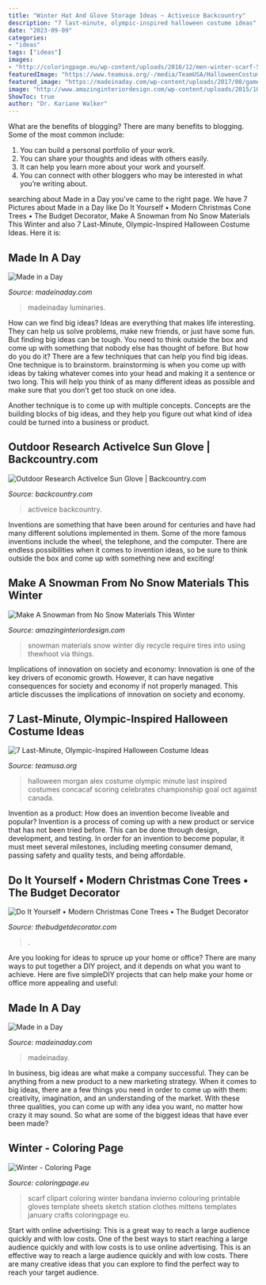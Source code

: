 ```yaml
---
title: "Winter Hat And Glove Storage Ideas ~ Activeice Backcountry"
description: "7 last-minute, olympic-inspired halloween costume ideas"
date: "2023-09-09"
categories:
- "ideas"
tags: ["ideas"]
images:
- "http://coloringpage.eu/wp-content/uploads/2016/12/men-winter-scarf-508x702.jpg"
featuredImage: "https://www.teamusa.org/-/media/TeamUSA/HalloweenCostumes/morgan_alex_2018_800x500.jpg?h=auto&amp;w=100%25&amp;la=en&amp;hash=1D59C05258A281E0B8478A0DCEBD94DF8ACB00CB"
featured_image: "https://madeinaday.com/wp-content/uploads/2017/08/game-Home.jpg"
image: "http://www.amazinginteriordesign.com/wp-content/uploads/2015/10/make-a-snowman-from-no-snow-materials-this-winter-fi.jpg"
ShowToc: true
author: "Dr. Kariane Walker"
---
```



What are the benefits of blogging?
There are many benefits to blogging. Some of the most common include: 
1. You can build a personal portfolio of your work. 
2. You can share your thoughts and ideas with others easily. 
3. It can help you learn more about your work and yourself. 
4. You can connect with other bloggers who may be interested in what you’re writing about. 

	

		
searching about Made in a Day you've came to the right page. We have 7 Pictures about Made in a Day like Do It Yourself • Modern Christmas Cone Trees • The Budget Decorator, Make A Snowman from No Snow Materials This Winter and also 7 Last-Minute, Olympic-Inspired Halloween Costume Ideas. Here it is:
		
    
## Made In A Day

<img loading=lazy src="https://madeinaday.com/wp-content/uploads/2018/10/Pumpkin-home.jpg" onerror="this.onerror=null;this.src='https://tse4.mm.bing.net/th?id=OIP.FSW5k3MBFv8LJyy9QLOK8wHaLH&amp;pid=15.1';" alt="Made in a Day">

_Source: madeinaday.com_

>madeinaday luminaries. 

	

How can we find big ideas?
Ideas are everything that makes life interesting. They can help us solve problems, make new friends, or just have some fun. But finding big ideas can be tough. You need to think outside the box and come up with something that nobody else has thought of before. But how do you do it? There are a few techniques that can help you find big ideas. 
One technique is to brainstorm. brainstorming is when you come up with ideas by taking whatever comes into your head and making it a sentence or two long. This will help you think of as many different ideas as possible and make sure that you don’t get too stuck on one idea. 

Another technique is to come up with multiple concepts. Concepts are the building blocks of big ideas, and they help you figure out what kind of idea could be turned into a business or product.

    
## Outdoor Research ActiveIce Sun Glove | Backcountry.com

<img loading=lazy src="https://content.backcountry.com/images/items/900/ODR/ODRZ8FH/FAT.jpg" onerror="this.onerror=null;this.src='https://tse4.mm.bing.net/th?id=OIP.8_b1i2ka1jgOBH1USAof2AHaHa&amp;pid=15.1';" alt="Outdoor Research ActiveIce Sun Glove | Backcountry.com">

_Source: backcountry.com_

>activeice backcountry. 

	

Inventions are something that have been around for centuries and have had many different solutions implemented in them. Some of the more famous inventions include the wheel, the telephone, and the computer. There are endless possibilities when it comes to invention ideas, so be sure to think outside the box and come up with something new and exciting!

    
## Make A Snowman From No Snow Materials This Winter

<img loading=lazy src="http://www.amazinginteriordesign.com/wp-content/uploads/2015/10/make-a-snowman-from-no-snow-materials-this-winter-fi.jpg" onerror="this.onerror=null;this.src='https://tse2.mm.bing.net/th?id=OIP.AtSBq7OioXx01NryrsU7rgHaG9&amp;pid=15.1';" alt="Make A Snowman from No Snow Materials This Winter">

_Source: amazinginteriordesign.com_

>snowman materials snow winter diy recycle require tires into using thewhoot via things. 

	

Implications of innovation on society and economy:
Innovation is one of the key drivers of economic growth. However, it can have negative consequences for society and economy if not properly managed. This article discusses the implications of innovation on society and economy.

    
## 7 Last-Minute, Olympic-Inspired Halloween Costume Ideas

<img loading=lazy src="https://www.teamusa.org/-/media/TeamUSA/HalloweenCostumes/morgan_alex_2018_800x500.jpg?h=auto&amp;w=100%25&amp;la=en&amp;hash=1D59C05258A281E0B8478A0DCEBD94DF8ACB00CB" onerror="this.onerror=null;this.src='https://tse2.mm.bing.net/th?id=OIP.I2Mpb1vwuMslqQiJ1OjZJQHaEo&amp;pid=15.1';" alt="7 Last-Minute, Olympic-Inspired Halloween Costume Ideas">

_Source: teamusa.org_

>halloween morgan alex costume olympic minute last inspired costumes concacaf scoring celebrates championship goal oct against canada. 

	

Invention as a product: How does an invention become liveable and popular?
Invention is a process of coming up with a new product or service that has not been tried before. This can be done through design, development, and testing. In order for an invention to become popular, it must meet several milestones, including meeting consumer demand, passing safety and quality tests, and being affordable.

    
## Do It Yourself • Modern Christmas Cone Trees • The Budget Decorator

<img loading=lazy src="https://www.thebudgetdecorator.com/wp-content/uploads/2016/11/xmas-cone-trees-5.jpg" onerror="this.onerror=null;this.src='https://tse1.mm.bing.net/th?id=OIP.DaaAx51FdYbVuGHH7O_RWgHaK3&amp;pid=15.1';" alt="Do It Yourself • Modern Christmas Cone Trees • The Budget Decorator">

_Source: thebudgetdecorator.com_

>. 

	

Are you looking for ideas to spruce up your home or office? There are many ways to put together a DIY project, and it depends on what you want to achieve. Here are five simpleDIY projects that can help make your home or office more appealing and useful:

    
## Made In A Day

<img loading=lazy src="https://madeinaday.com/wp-content/uploads/2017/08/game-Home.jpg" onerror="this.onerror=null;this.src='https://tse1.mm.bing.net/th?id=OIP.6QqBodR5_NpVV5XsJAci4QHaLH&amp;pid=15.1';" alt="Made in a Day">

_Source: madeinaday.com_

>madeinaday. 

	

In business, big ideas are what make a company successful. They can be anything from a new product to a new marketing strategy. When it comes to big ideas, there are a few things you need in order to come up with them: creativity, imagination, and an understanding of the market. With these three qualities, you can come up with any idea you want, no matter how crazy it may sound. So what are some of the biggest ideas that have ever been made?

    
## Winter - Coloring Page

<img loading=lazy src="http://coloringpage.eu/wp-content/uploads/2016/12/men-winter-scarf-508x702.jpg" onerror="this.onerror=null;this.src='https://tse4.mm.bing.net/th?id=OIP.vI5befclBRVdtCAnsaz3JgHaKP&amp;pid=15.1';" alt="Winter - Coloring Page">

_Source: coloringpage.eu_

>scarf clipart coloring winter bandana invierno colouring printable gloves template sheets sketch station clothes mittens templates january crafts coloringpage eu. 

	

Start with online advertising: This is a great way to reach a large audience quickly and with low costs.
One of the best ways to start reaching a large audience quickly and with low costs is to use online advertising. This is an effective way to reach a large audience quickly and with low costs. There are many creative ideas that you can explore to find the perfect way to reach your target audience.

